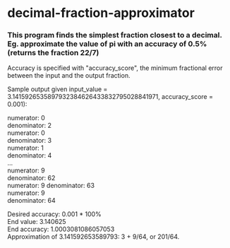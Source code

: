 # decimal-fraction-approximator

### This program finds the simplest fraction closest to a decimal. Eg. approximate the value of pi with an accuracy of 0.5% (returns the fraction 22/7)

Accuracy is specified with "accuracy_score", the minimum fractional error
between the input and the output fraction.    

Sample output given input_value = 3.1415926535897932384626433832795028841971, accuracy_score = 0.001):    

numerator:  0    
denominator:  2    
numerator:  0    
denominator:  3    
numerator:  1    
denominator:  4        
...    
numerator:  9    
denominator:  62    
numerator:  9
denominator:  63    
numerator:  9    
denominator:  64    

Desired accuracy: 0.001 * 100%    
End value: 3.140625    
End accuracy: 1.0003081086057053    
Approximation of 3.141592653589793: 3 + 9/64, or 201/64.    
